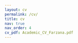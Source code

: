 ```yaml
---
layout: cv
permalink: /cv/
title: cv
nav: true
nav_order: 4
cv_pdf: Academic_CV_Farzana.pdf
---
```

